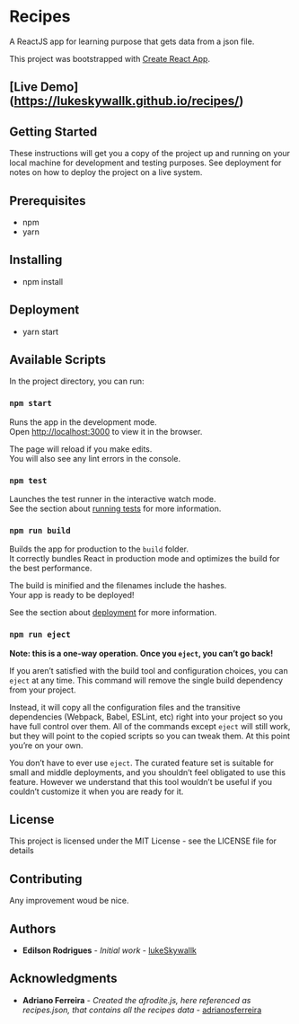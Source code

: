 # Recipes

A ReactJS app for learning purpose that gets data from a json file.

This project was bootstrapped with [Create React App](https://github.com/facebook/create-react-app).

## [Live Demo] (https://lukeskywallk.github.io/recipes/)

## Getting Started

These instructions will get you a copy of the project up and running on your local machine for development and testing purposes. See deployment for notes on how to deploy the project on a live system.

## Prerequisites
- npm
- yarn

## Installing
- npm install

## Deployment
- yarn start

## Available Scripts

In the project directory, you can run:

### `npm start`

Runs the app in the development mode.<br>
Open [http://localhost:3000](http://localhost:3000) to view it in the browser.

The page will reload if you make edits.<br>
You will also see any lint errors in the console.

### `npm test`

Launches the test runner in the interactive watch mode.<br>
See the section about [running tests](https://facebook.github.io/create-react-app/docs/running-tests) for more information.

### `npm run build`

Builds the app for production to the `build` folder.<br>
It correctly bundles React in production mode and optimizes the build for the best performance.

The build is minified and the filenames include the hashes.<br>
Your app is ready to be deployed!

See the section about [deployment](https://facebook.github.io/create-react-app/docs/deployment) for more information.

### `npm run eject`

**Note: this is a one-way operation. Once you `eject`, you can’t go back!**

If you aren’t satisfied with the build tool and configuration choices, you can `eject` at any time. This command will remove the single build dependency from your project.

Instead, it will copy all the configuration files and the transitive dependencies (Webpack, Babel, ESLint, etc) right into your project so you have full control over them. All of the commands except `eject` will still work, but they will point to the copied scripts so you can tweak them. At this point you’re on your own.

You don’t have to ever use `eject`. The curated feature set is suitable for small and middle deployments, and you shouldn’t feel obligated to use this feature. However we understand that this tool wouldn’t be useful if you couldn’t customize it when you are ready for it.

## License
This project is licensed under the MIT License - see the LICENSE file for details

## Contributing
Any improvement woud be nice.

## Authors
-    **Edilson Rodrigues** - *Initial work* - [lukeSkywallk](https://github.com/lukeSkywallk)

## Acknowledgments
- **Adriano Ferreira** - *Created the afrodite.js, here referenced as recipes.json, that contains all the recipes data* - [adrianosferreira](https://github.com/adrianosferreira)